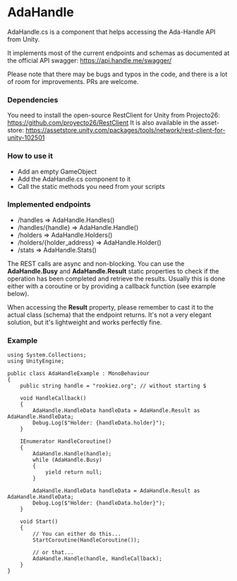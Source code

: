 # AdaHandle
AdaHandle.cs is a component that helps accessing the Ada-Handle API from Unity.

It implements most of the current endpoints and schemas as documented at the official API swagger: https://api.handle.me/swagger/

Please note that there may be bugs and typos in the code, and there is a lot of room for improvements. PRs are welcome.

### Dependencies
You need to install the open-source RestClient for Unity from Projecto26: https://github.com/proyecto26/RestClient
It is also available in the asset-store: https://assetstore.unity.com/packages/tools/network/rest-client-for-unity-102501

### How to use it
- Add an empty GameObject
- Add the AdaHandle.cs component to it
- Call the static methods you need from your scripts

### Implemented endpoints
- /handles => AdaHandle.Handles()
- /handles/{handle} => AdaHandle.Handle()
- /holders => AdaHandle.Holders()
- /holders/{holder_address} => AdaHandle.Holder()
- /stats => AdaHandle.Stats()

The REST calls are async and non-blocking. You can use the **AdaHandle.Busy** and **AdaHandle.Result** static properties to check if the operation has been completed and retrieve the results.
Usually this is done either with a coroutine or by providing a callback function (see example below).

When accessing the **Result** property, please remember to cast it to the actual class (schema) that the endpoint returns.
It's not a very elegant solution, but it's lightweight and works perfectly fine.

### Example

```
using System.Collections;
using UnityEngine;

public class AdaHandleExample : MonoBehaviour
{
    public string handle = "rookiez.org"; // without starting $

    void HandleCallback()
    {
        AdaHandle.HandleData handleData = AdaHandle.Result as AdaHandle.HandleData;
        Debug.Log($"Holder: {handleData.holder}");
    }

    IEnumerator HandleCoroutine()
    {
        AdaHandle.Handle(handle);
        while (AdaHandle.Busy)
        {
            yield return null;
        }

        AdaHandle.HandleData handleData = AdaHandle.Result as AdaHandle.HandleData;
        Debug.Log($"Holder: {handleData.holder}");
    }

    void Start()
    {
        // You can either do this...
        StartCoroutine(HandleCoroutine());

        // or that...
        AdaHandle.Handle(handle, HandleCallback);
    }
}
```

